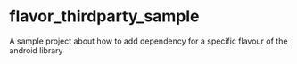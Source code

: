 # flavor_thirdparty_sample
A sample project about how to add dependency for a specific flavour of the android library
